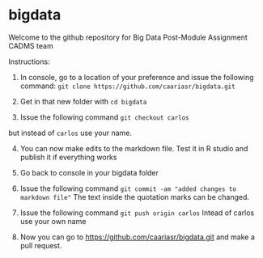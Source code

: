 # bigdata

Welcome to the github repository for Big Data Post-Module Assignment CADMS team

Instructions: 

1. In console, go to a location of your preference and issue the following command:
`git clone https://github.com/caariasr/bigdata.git`

2. Get in that new folder with 
`cd bigdata`

3. Issue the following command 
`git checkout carlos` 

but instead of `carlos` use your name.

4. You can now make edits to the markdown file. Test it in R studio and publish it if everything works

5. Go back to console in your bigdata folder

6. Issue the following command 
`git commit -am "added changes to markdown file"`
The text inside the quotation marks can be changed.

7. Issue the following command
`git push origin carlos` 
Intead of carlos use your own name

8. Now you can go to https://github.com/caariasr/bigdata.git and make a pull request.
